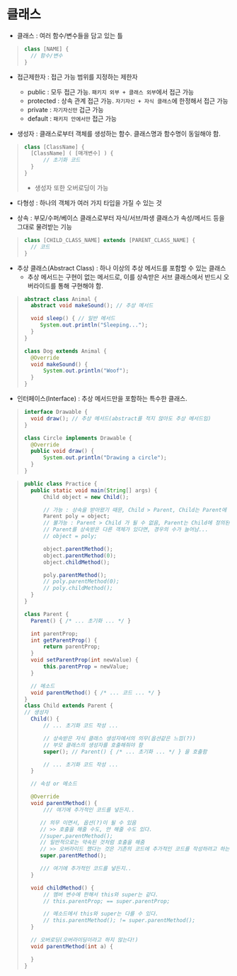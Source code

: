 # 클래스
- 클래스 : 여러 함수/변수들을 담고 있는 틀
> ```java
> class [NAME] {
>   // 함수/변수
> }
> ```

- 접근제한자 : 접근 가능 범위를 지정하는 제한자
  - public : 모두 접근 가능. `패키지 외부 + 클래스 외부`에서 접근 가능
  - protected : 상속 관계 접근 가능. `자기자신 + 자식 클래스`에 한정해서 접근 가능
  - private : `자기자신만` 겁근 가능
  - default : `패키지 안에서만` 접근 가능

- 생성자 : 클래스로부터 객체를 생성하는 함수. 클래스명과 함수명이 동일해야 함.
> ```java
> class [ClassName] {
>   [ClassName] ( [매개변수] ) {
>       // 초기화 코드
>   }
> }
> ```
> - 생성자 또한 오버로딩이 가능

- 다형성 : 하나의 객체가 여러 가지 타입을 가질 수 있는 것

- 상속 : 부모/수퍼/베이스 클래스로부터 자식/서브/파생 클래스가 속성/메서드 등을 그대로 물려받는 기능
> ```java
> class [CHILD_CLASS_NAME] extends [PARENT_CLASS_NAME] {
>   // 코드
> }
> ```

- 추상 클래스(Abstract Class) : 하나 이상의 추상 메서드를 포함할 수 있는 클래스
  - 추상 메서드는 구현이 없는 메서드로, 이를 상속받은 서브 클래스에서 반드시 오버라이드를 통해 구현해야 함.
> ```java
> abstract class Animal {
>   abstract void makeSound(); // 추상 메서드
>
>   void sleep() { // 일반 메서드
>      System.out.println("Sleeping...");
>   }
> }
>
> class Dog extends Animal {
>   @Override
>   void makeSound() {
>       System.out.println("Woof");
>   }
> }
> ```

- 인터페이스(Interface) : 추상 메서드만을 포함하는 특수한 클래스.
> ```java
> interface Drawable {
>   void draw(); // 추상 메서드(abstract를 적지 않아도 추상 메서드임)
> }
>
> class Circle implements Drawable {
>   @Override
>   public void draw() {
>       System.out.println("Drawing a circle");
>   }
> }
> ```

> ```java
> public class Practice {
>   public static void main(String[] args) {
>       Child object = new Child();
> 
>       // 가능 : 상속을 받아왔기 때문, Child > Parent, Child는 Parent에 정의된 멤버를 모두 알고 있음(Child가 메모리 상 크기가 더 큼)
>       Parent poly = object;
>       // 불가능 : Parent > Child 가 될 수 없음, Parent는 Child에 정의된 멤버를 알 수 없음(Parent가 메모리 상 크기가 더 작음)
>       // Parent를 상속받은 다른 객체가 있다면, 경우의 수가 늘어남...
>       // object = poly;
>
>       object.parentMethod();
>       object.parentMethod(0);
>       object.childMethod();
>
>       poly.parentMethod();
>       // poly.parentMethod(0);
>       // poly.childMethod();
>   }
> }
> 
> class Parent {
>   Parent() { /* ... 초기화 ... */ }
>
>   int parentProp;
>   int getParentProp() {
>       return parentProp;
>   }
>   void setParentProp(int newValue) {
>       this.parentProp = newValue;
>   }
> 
>   // 메소드
>   void parentMethod() { /* ... 코드 ... */ }
> }
> class Child extends Parent {
> // 생성자
>   Child() {
>       // ... 초기화 코드 작성 ...
>
>       // 상속받은 자식 클래스 생성자에서의 의무(옵션같은 느낌(?))
>       // 부모 클래스의 생성자를 호출해줘야 함
>       super(); // Parent() { /* ... 초기화 ... */ } 을 호출함
>
>       // ... 초기화 코드 작성 ...
>   }
>
>   // 속성 or 메소드
>
>   @Override
>   void parentMethod() {
>       /// 여기에 추가적인 코드를 넣든지..
>
>      // 의무 이면서, 옵션(?)이 될 수 있음
>      // >> 호출을 해줄 수도, 안 해줄 수도 있다.
>      //super.parentMethod();
>      // 일반적으로는 약속된 것처럼 호출을 해줌
>      // >> 오버라이드 했다는 것은 기존의 코드에 추가적인 코드를 작성하려고 하는게 대부분...
>      super.parentMethod();
>
>      /// 여기에 추가적인 코드를 넣든지..
>   }
>
>   void childMethod() {
>       // 멤버 변수에 한해서 this와 super는 같다.
>       // this.parentProp; == super.parentProp;
>
>       // 메소드에서 this와 super는 다를 수 있다.
>       // this.parentMethod(); != super.parentMethod();
>   }
>
>   // 오버로딩(오버라이딩이라고 하지 않는다!)
>   void parentMethod(int a) {
>
>   }
> }
> ```